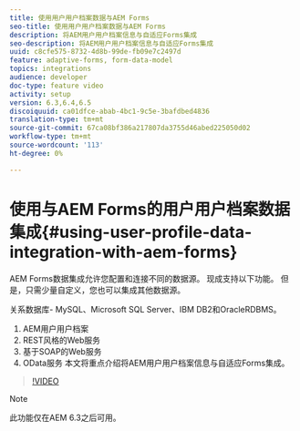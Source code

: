 ```yaml
---
title: 使用用户用户档案数据与AEM Forms
seo-title: 使用用户用户档案数据与AEM Forms
description: 将AEM用户用户档案信息与自适应Forms集成
seo-description: 将AEM用户用户档案信息与自适应Forms集成
uuid: c8cfe575-8732-4d8b-99de-fb09e7c2497d
feature: adaptive-forms, form-data-model
topics: integrations
audience: developer
doc-type: feature video
activity: setup
version: 6.3,6.4,6.5
discoiquuid: ca01dfce-abab-4bc1-9c5e-3bafdbed4836
translation-type: tm+mt
source-git-commit: 67ca08bf386a217807da3755d46abed225050d02
workflow-type: tm+mt
source-wordcount: '113'
ht-degree: 0%

---
```



# 使用与AEM Forms的用户用户档案数据集成{#using-user-profile-data-integration-with-aem-forms}

AEM Forms数据集成允许您配置和连接不同的数据源。 现成支持以下功能。 但是，只需少量自定义，您也可以集成其他数据源。

关系数据库- MySQL、Microsoft SQL Server、IBM DB2和OracleRDBMS。

1. AEM用户用户档案
1. REST风格的Web服务
1. 基于SOAP的Web服务
1. OData服务
本文将重点介绍将AEM用户用户档案信息与自适应Forms集成。

>[!VIDEO](https://video.tv.adobe.com/v/17432/?quality=9&learn=on)

>[!NOTE]
>
>此功能仅在AEM 6.3之后可用。

